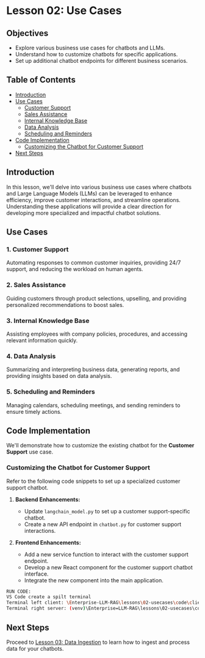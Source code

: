 # Lesson 02: Use Cases

## **Objectives**

- Explore various business use cases for chatbots and LLMs.
- Understand how to customize chatbots for specific applications.
- Set up additional chatbot endpoints for different business scenarios.

## **Table of Contents**

- [Introduction](#introduction)
- [Use Cases](#use-cases)
  - [Customer Support](#customer-support)
  - [Sales Assistance](#sales-assistance)
  - [Internal Knowledge Base](#internal-knowledge-base)
  - [Data Analysis](#data-analysis)
  - [Scheduling and Reminders](#scheduling-and-reminders)
- [Code Implementation](#code-implementation)
  - [Customizing the Chatbot for Customer Support](#customizing-the-chatbot-for-customer-support)
- [Next Steps](#next-steps)

## **Introduction**

In this lesson, we'll delve into various business use cases where chatbots and Large Language Models (LLMs) can be leveraged to enhance efficiency, improve customer interactions, and streamline operations. Understanding these applications will provide a clear direction for developing more specialized and impactful chatbot solutions.

## **Use Cases**

### **1. Customer Support**

Automating responses to common customer inquiries, providing 24/7 support, and reducing the workload on human agents.

### **2. Sales Assistance**

Guiding customers through product selections, upselling, and providing personalized recommendations to boost sales.

### **3. Internal Knowledge Base**

Assisting employees with company policies, procedures, and accessing relevant information quickly.

### **4. Data Analysis**

Summarizing and interpreting business data, generating reports, and providing insights based on data analysis.

### **5. Scheduling and Reminders**

Managing calendars, scheduling meetings, and sending reminders to ensure timely actions.

## **Code Implementation**

We'll demonstrate how to customize the existing chatbot for the **Customer Support** use case.

### **Customizing the Chatbot for Customer Support**

Refer to the following code snippets to set up a specialized customer support chatbot.

1. **Backend Enhancements:**
   - Update `langchain_model.py` to set up a customer support-specific chatbot.
   - Create a new API endpoint in `chatbot.py` for customer support interactions.

2. **Frontend Enhancements:**
   - Add a new service function to interact with the customer support endpoint.
   - Develop a new React component for the customer support chatbot interface.
   - Integrate the new component into the main application.

```bash
RUN CODE:
VS Code create a spilt terminal
Terminal left client: \Enterprise-LLM-RAG\lessons\02-usecases\code\client>npm start
Terminal right server: (venv)\Enterprise=LLM-RAG\lessons\02-usecases\code\server>uvicorn main:app --reload 
```
## **Next Steps**

Proceed to [Lesson 03: Data Ingestion](../03-data-ingestion/README.md) to learn how to ingest and process data for your chatbots.
